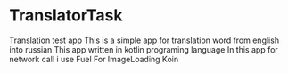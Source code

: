 # TranslatorTask
Translation test app
This is a simple app for translation word from english into russian
This app written in kotlin programing language
In this app for network call i use Fuel
For ImageLoading Koin

